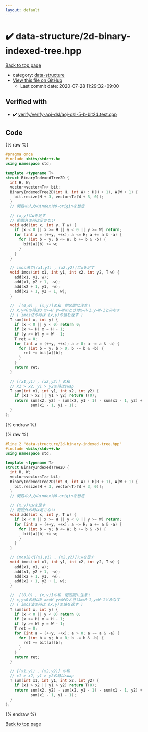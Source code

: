 ```yaml
---
layout: default
---
```


<!-- mathjax config similar to math.stackexchange -->
<script type="text/javascript" async
  src="https://cdnjs.cloudflare.com/ajax/libs/mathjax/2.7.5/MathJax.js?config=TeX-MML-AM_CHTML">
</script>
<script type="text/x-mathjax-config">
  MathJax.Hub.Config({
    TeX: { equationNumbers: { autoNumber: "AMS" }},
    tex2jax: {
      inlineMath: [ ['$','$'] ],
      processEscapes: true
    },
    "HTML-CSS": { matchFontHeight: false },
    displayAlign: "left",
    displayIndent: "2em"
  });
</script>

<script type="text/javascript" src="https://cdnjs.cloudflare.com/ajax/libs/jquery/3.4.1/jquery.min.js"></script>
<script src="https://cdn.jsdelivr.net/npm/jquery-balloon-js@1.1.2/jquery.balloon.min.js" integrity="sha256-ZEYs9VrgAeNuPvs15E39OsyOJaIkXEEt10fzxJ20+2I=" crossorigin="anonymous"></script>
<script type="text/javascript" src="../../assets/js/copy-button.js"></script>
<link rel="stylesheet" href="../../assets/css/copy-button.css" />


# :heavy_check_mark: data-structure/2d-binary-indexed-tree.hpp

<a href="../../index.html">Back to top page</a>

* category: <a href="../../index.html#36397fe12f935090ad150c6ce0c258d4">data-structure</a>
* <a href="{{ site.github.repository_url }}/blob/master/data-structure/2d-binary-indexed-tree.hpp">View this file on GitHub</a>
    - Last commit date: 2020-07-28 11:29:32+09:00




## Verified with

* :heavy_check_mark: <a href="../../verify/verify/verify-aoj-dsl/aoj-dsl-5-b-bit2d.test.cpp.html">verify/verify-aoj-dsl/aoj-dsl-5-b-bit2d.test.cpp</a>


## Code

<a id="unbundled"></a>
{% raw %}
```cpp
#pragma once
#include <bits/stdc++.h>
using namespace std;

template <typename T>
struct BinaryIndexedTree2D {
  int H, W;
  vector<vector<T>> bit;
  BinaryIndexedTree2D(int H, int W) : H(H + 1), W(W + 1) {
    bit.resize(H + 3, vector<T>(W + 3, 0));
  }
  // 関数の入力のindexは0-originを想定

  // (x,y)にwを足す
  // 範囲外の時は足さない
  void add(int x, int y, T w) {
    if (x < 0 || x >= H || y < 0 || y >= W) return;
    for (int a = (++y, ++x); a <= H; a += a & -a) {
      for (int b = y; b <= W; b += b & -b) {
        bit[a][b] += w;
      }
    }
  }

  // imos法で[(x1,y1) , (x2,y2)]にwを足す
  void imos(int x1, int y1, int x2, int y2, T w) {
    add(x1, y1, w);
    add(x1, y2 + 1, -w);
    add(x2 + 1, y1, -w);
    add(x2 + 1, y2 + 1, w);
  }

  //  [(0,0) , (x,y)]の和　閉区間に注意！
  // x,y<0の時は0 x>=H y>=Wのときはx=H-1,y=W-1とみなす
  // ( imos法の時は (x,y)の値を返す )
  T sum(int x, int y) {
    if (x < 0 || y < 0) return 0;
    if (x >= H) x = H - 1;
    if (y >= W) y = W - 1;
    T ret = 0;
    for (int a = (++y, ++x); a > 0; a -= a & -a) {
      for (int b = y; b > 0; b -= b & -b) {
        ret += bit[a][b];
      }
    }
    return ret;
  }

  // [(x1,y1) , (x2,y2)] の和
  // x1 > x2, y1 > y2の時はswap
  T sum(int x1, int y1, int x2, int y2) {
    if (x1 > x2 || y1 > y2) return T(0);
    return sum(x2, y2) - sum(x2, y1 - 1) - sum(x1 - 1, y2) +
           sum(x1 - 1, y1 - 1);
  }
};
```
{% endraw %}

<a id="bundled"></a>
{% raw %}
```cpp
#line 2 "data-structure/2d-binary-indexed-tree.hpp"
#include <bits/stdc++.h>
using namespace std;

template <typename T>
struct BinaryIndexedTree2D {
  int H, W;
  vector<vector<T>> bit;
  BinaryIndexedTree2D(int H, int W) : H(H + 1), W(W + 1) {
    bit.resize(H + 3, vector<T>(W + 3, 0));
  }
  // 関数の入力のindexは0-originを想定

  // (x,y)にwを足す
  // 範囲外の時は足さない
  void add(int x, int y, T w) {
    if (x < 0 || x >= H || y < 0 || y >= W) return;
    for (int a = (++y, ++x); a <= H; a += a & -a) {
      for (int b = y; b <= W; b += b & -b) {
        bit[a][b] += w;
      }
    }
  }

  // imos法で[(x1,y1) , (x2,y2)]にwを足す
  void imos(int x1, int y1, int x2, int y2, T w) {
    add(x1, y1, w);
    add(x1, y2 + 1, -w);
    add(x2 + 1, y1, -w);
    add(x2 + 1, y2 + 1, w);
  }

  //  [(0,0) , (x,y)]の和　閉区間に注意！
  // x,y<0の時は0 x>=H y>=Wのときはx=H-1,y=W-1とみなす
  // ( imos法の時は (x,y)の値を返す )
  T sum(int x, int y) {
    if (x < 0 || y < 0) return 0;
    if (x >= H) x = H - 1;
    if (y >= W) y = W - 1;
    T ret = 0;
    for (int a = (++y, ++x); a > 0; a -= a & -a) {
      for (int b = y; b > 0; b -= b & -b) {
        ret += bit[a][b];
      }
    }
    return ret;
  }

  // [(x1,y1) , (x2,y2)] の和
  // x1 > x2, y1 > y2の時はswap
  T sum(int x1, int y1, int x2, int y2) {
    if (x1 > x2 || y1 > y2) return T(0);
    return sum(x2, y2) - sum(x2, y1 - 1) - sum(x1 - 1, y2) +
           sum(x1 - 1, y1 - 1);
  }
};

```
{% endraw %}

<a href="../../index.html">Back to top page</a>

